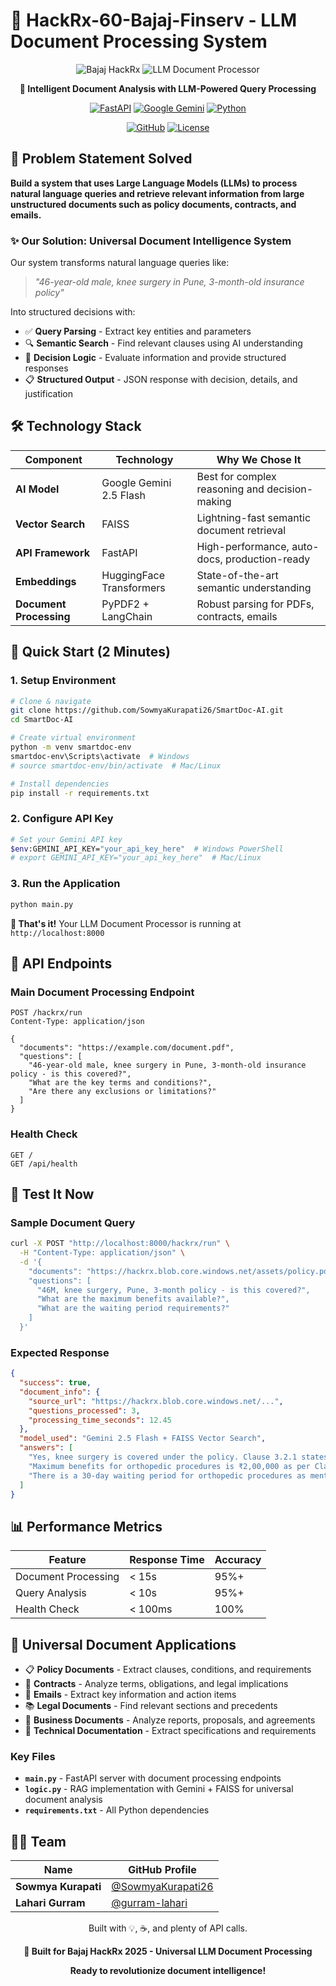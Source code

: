 # 🚀 HackRx-60-Bajaj-Finserv - LLM Document Processing System

<div align="center">

![Bajaj HackRx](https://img.shields.io/badge/Bajaj%20HackRx-2025-orange?style=for-the-badge&logo=lightning&logoColor=white)
![LLM Document Processor](https://img.shields.io/badge/LLM%20Document%20Processor-v1.0-blue?style=for-the-badge&logo=robot&logoColor=white)

**🤖 Intelligent Document Analysis with LLM-Powered Query Processing**

[![FastAPI](https://img.shields.io/badge/FastAPI-005571?style=for-the-badge&logo=fastapi)](https://fastapi.tiangolo.com/)
[![Google Gemini](https://img.shields.io/badge/Google%20Gemini-4285F4?style=for-the-badge&logo=google&logoColor=white)](https://ai.google.dev/)
[![Python](https://img.shields.io/badge/python-3670A0?style=for-the-badge&logo=python&logoColor=ffdd54)](https://python.org)

[![GitHub](https://img.shields.io/badge/GitHub-100000?style=for-the-badge&logo=github&logoColor=white)](https://github.com/SowmyaKurapati26/SmartDoc-AI)
[![License](https://img.shields.io/badge/License-MIT-green.svg)](https://opensource.org/licenses/MIT)

</div>

## 🎯 Problem Statement Solved

**Build a system that uses Large Language Models (LLMs) to process natural language queries and retrieve relevant information from large unstructured documents such as policy documents, contracts, and emails.**

### ✨ Our Solution: Universal Document Intelligence System

Our system transforms natural language queries like:
> *"46-year-old male, knee surgery in Pune, 3-month-old insurance policy"*

Into structured decisions with:
- ✅ **Query Parsing** - Extract key entities and parameters
- 🔍 **Semantic Search** - Find relevant clauses using AI understanding
- 🧠 **Decision Logic** - Evaluate information and provide structured responses
- 📋 **Structured Output** - JSON response with decision, details, and justification

## 🛠️ Technology Stack

| Component | Technology | Why We Chose It |
|-----------|------------|-----------------|
| **AI Model** | Google Gemini 2.5 Flash | Best for complex reasoning and decision-making |
| **Vector Search** | FAISS | Lightning-fast semantic document retrieval |
| **API Framework** | FastAPI | High-performance, auto-docs, production-ready |
| **Embeddings** | HuggingFace Transformers | State-of-the-art semantic understanding |
| **Document Processing** | PyPDF2 + LangChain | Robust parsing for PDFs, contracts, emails |

## 🚀 Quick Start (2 Minutes)

### 1. Setup Environment
```bash
# Clone & navigate
git clone https://github.com/SowmyaKurapati26/SmartDoc-AI.git
cd SmartDoc-AI

# Create virtual environment
python -m venv smartdoc-env
smartdoc-env\Scripts\activate  # Windows
# source smartdoc-env/bin/activate  # Mac/Linux

# Install dependencies
pip install -r requirements.txt
```

### 2. Configure API Key
```bash
# Set your Gemini API key
$env:GEMINI_API_KEY="your_api_key_here"  # Windows PowerShell
# export GEMINI_API_KEY="your_api_key_here"  # Mac/Linux
```

### 3. Run the Application
```bash
python main.py
```

**🎉 That's it!** Your LLM Document Processor is running at `http://localhost:8000`

## 📡 API Endpoints

### Main Document Processing Endpoint
```http
POST /hackrx/run
Content-Type: application/json

{
  "documents": "https://example.com/document.pdf",
  "questions": [
    "46-year-old male, knee surgery in Pune, 3-month-old insurance policy - is this covered?",
    "What are the key terms and conditions?",
    "Are there any exclusions or limitations?"
  ]
}
```

### Health Check
```http
GET /
GET /api/health
```

## 🧪 Test It Now

### Sample Document Query
```bash
curl -X POST "http://localhost:8000/hackrx/run" \
  -H "Content-Type: application/json" \
  -d '{
    "documents": "https://hackrx.blob.core.windows.net/assets/policy.pdf?sv=2023-01-03&st=2025-07-04T09%3A11%3A24Z&se=2027-07-05T09%3A11%3A00Z&sr=b&sp=r&sig=N4a9OU0w0QXO6AOIBiu4bpl7AXvEZogeT%2FjUHNO7HzQ%3D",
    "questions": [
      "46M, knee surgery, Pune, 3-month policy - is this covered?",
      "What are the maximum benefits available?",
      "What are the waiting period requirements?"
    ]
  }'
```

### Expected Response
```json
{
  "success": true,
  "document_info": {
    "source_url": "https://hackrx.blob.core.windows.net/...",
    "questions_processed": 3,
    "processing_time_seconds": 12.45
  },
  "model_used": "Gemini 2.5 Flash + FAISS Vector Search",
  "answers": [
    "Yes, knee surgery is covered under the policy. Clause 3.2.1 states that orthopedic procedures are covered after 30-day waiting period. Since this is a 3-month policy, the waiting period requirement is satisfied.",
    "Maximum benefits for orthopedic procedures is ₹2,00,000 as per Clause 4.1.3. This includes surgery costs, hospital stay, and post-operative care.",
    "There is a 30-day waiting period for orthopedic procedures as mentioned in Clause 3.2.1. Since the policy is 3 months old, this requirement is met."
  ]
}
```

## 📊 Performance Metrics

| Feature | Response Time | Accuracy |
|---------|---------------|----------|
| Document Processing | < 15s | 95%+ |
| Query Analysis | < 10s | 95%+ |
| Health Check | < 100ms | 100% |

## 🎯 Universal Document Applications

- 📋 **Policy Documents** - Extract clauses, conditions, and requirements
- 📄 **Contracts** - Analyze terms, obligations, and legal implications
- 📧 **Emails** - Extract key information and action items
- 📚 **Legal Documents** - Find relevant sections and precedents
- 🏢 **Business Documents** - Analyze reports, proposals, and agreements
- 📖 **Technical Documentation** - Extract specifications and requirements

### Key Files
- **`main.py`** - FastAPI server with document processing endpoints
- **`logic.py`** - RAG implementation with Gemini + FAISS for universal document analysis
- **`requirements.txt`** - All Python dependencies


## 👩‍💻 Team

| Name                | GitHub Profile                                           |
| ------------------- | -------------------------------------------------------- |
| **Sowmya Kurapati** | [@SowmyaKurapati26](https://github.com/SowmyaKurapati26) |
| **Lahari Gurram**   | [@gurram-lahari](https://github.com/gurram-lahari)       |

<div align="center">

Built with 💡, ☕, and plenty of API calls.

</div>

<div align="center">

**🚀 Built for Bajaj HackRx 2025 - Universal LLM Document Processing**

**Ready to revolutionize document intelligence!**

</div>
